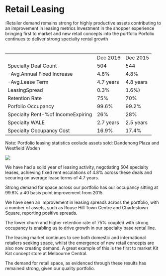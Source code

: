 # Retail Leasing

:Retailer demand remains strong for highly productive assets contributing to an improvement in leasing metrics Investment in the shopper experience bringing first to market and new retail concepts into the portfolio Porfolio continues to deliver strong specialty rental growth

#

<table><tr><td></td><td>Dec 2016</td><td>Dec 2015</td></tr><tr><td>Specialty Deal Count</td><td>504</td><td>544</td></tr><tr><td>-Avg.Annual Fixed Increase</td><td>4.8%</td><td>4.8%</td></tr><tr><td>-Avg.Lease Term</td><td>4.7 years</td><td>4.8 years</td></tr><tr><td>LeasingSpread</td><td>0.3%</td><td>1.6%)</td></tr><tr><td>Retention Rate</td><td>75%</td><td>70%</td></tr><tr><td>Porfolio Occupancy</td><td>99.6%</td><td>99.2%</td></tr><tr><td>Specialty Rent-%of IncomeExpiring</td><td>26%</td><td>28%</td></tr><tr><td>Specialty WALE</td><td>2.7 years</td><td>2.5 years</td></tr><tr><td>Specialty Occupancy Cost</td><td>16.9%</td><td>17.4%</td></tr></table>

Note: Portfolio leasing statistics exolude assets sold: Dandenong Plaza and Westfield Woden

![](images/97d10d408466a220147ae5a28bbabadf98456b642aa3b5be19045240219bcbe7.jpg)

We have had a solid year of leasing activity, negotiating 504 specialty leases, achieving fixed rent escalations of $4 . 8 \%$ across these deals and securing on average lease terms of 4.7 years.

Strong demand for space across our portfolio has our occupancy sitting at $9 9 . 6 \%$ a 40 basis point improvement from 2015.

We have seen an improvement in leasing spreads across the portfolio, with a number of assets, such as Rouse Hill Town Centre and Charlestown Square, reporting positive spreads.

The lower churn and higher retention rate of $7 5 \%$ coupled with strong occupancy is enabling us to drive growth in our specialty base rental line.

The leasing market continues to see both domestic and international retailers seeking space, whilst the emergence of new retail concepts are also now creating demand. A great example of this is the first to market Kit Kat concept store at Melbourne Central.

The demand for retail space, as evidenced through these results has remained strong, given our quality portfolio.